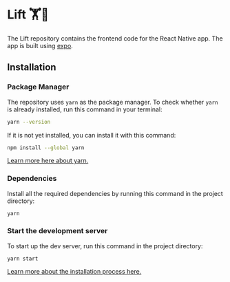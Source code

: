 # Lift 🏋️💪

The Lift repository contains the frontend code for the React Native app. The app is built using [expo](https://expo.dev/).

## Installation

### Package Manager

The repository uses `yarn` as the package manager. To check whether `yarn` is already installed, run this command in your terminal:

```bash
yarn --version
```

If it is not yet installed, you can install it with this command:

```bash
npm install --global yarn
```

[Learn more here about yarn.](https://classic.yarnpkg.com/lang/en/docs/install/#mac-stable)

### Dependencies

Install all the required dependencies by running this command in the project directory:

```bash
yarn
```

### Start the development server

To start up the dev server, run this command in the project directory:

```bash‚
yarn start
```

[Learn more about the installation process here.](https://docs.expo.dev/get-started/installation/)
